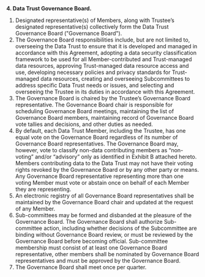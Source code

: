## 
**4. Data Trust Governance Board.**

1. Designated representative(s) of Members, along with Trustee’s designated representative(s) collectively form the Data Trust Governance Board ("Governance Board"). 
2. The Governance Board responsibilities include, but are not limited to, overseeing the Data Trust to ensure that it is developed and managed in accordance with this Agreement, adopting a data security classification framework to be used for all Member-contributed and Trust-managed data resources, approving Trust-managed data resource access and use, developing necessary policies and privacy standards for Trust-managed data resources, creating and overseeing Subcommittees to address specific Data Trust needs or issues, and selecting and overseeing the Trustee in its duties in accordance with this Agreement.
3. The Governance Board is chaired by the Trustee’s Governance Board representative. The Governance Board chair is responsible for scheduling Governance Board meetings, maintaining the list of Governance Board members, maintaining record of Governance Board vote tallies and decisions, and other duties as needed.
4. By default, each Data Trust Member, including the Trustee, has one equal vote on the Governance Board regardless of its number of Governance Board representatives. The Governance Board may, however, vote to classify non-data contributing members as “non-voting” and/or “advisory” only as identified in Exhibit B attached hereto. Members contributing data to the Data Trust may not have their voting rights revoked by the Governance Board or by any other party or means. Any Governance Board representative representing more than one voting Member must vote or abstain once on behalf of each Member they are representing.  
5. An electronic registry of all Governance Board representatives shall be maintained by the Governance Board chair and updated at the request of any Member. 
6. Sub-committees may be formed and disbanded at the pleasure of the Governance Board. The Governance Board shall authorize Sub-committee action, including whether decisions of the Subcommittee are binding without Governance Board review, or must be reviewed by the Governance Board before becoming official. Sub-committee membership must consist of at least one Governance Board representative, other members shall be nominated by Governance Board representatives and must be approved by the Governance Board.
7. The Governance Board shall meet once per quarter.
